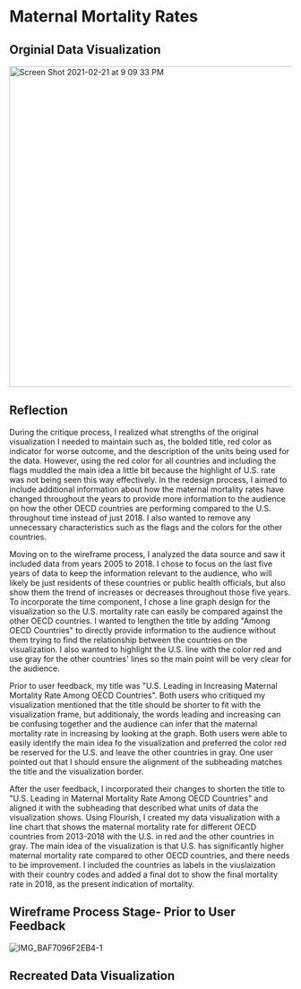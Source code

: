 # Maternal Mortality Rates

## Orginial Data Visualization

<img width="573" alt="Screen Shot 2021-02-21 at 9 09 33 PM" src="https://user-images.githubusercontent.com/78708179/108648393-1a913e80-7489-11eb-9d3c-b4fa63201faa.png">

## Reflection

During the critique process, I realized what strengths of the original visualization I needed to maintain such as, the bolded title, red color as indicator for worse outcome, and the description of the units being used for the data. However, using the red color for all countries and including the flags muddled the main idea a little bit because the highlight of U.S. rate was not being seen this way effectively. In the redesign process, I aimed to include additional information about how the maternal mortality rates have changed throughout the years to provide more information to the audience on how the other OECD countries are performing compared to the U.S. throughout time instead of just 2018. I also wanted to remove any unnecessary characteristics such as the flags and the colors for the other countries. 

Moving on to the wireframe process, I analyzed the data source and saw it included data from years 2005 to 2018. I chose to focus on the last five years of data to keep the information relevant to the audience, who will likely be just residents of these countries or public health officials, but also show them the trend of increases or decreases throughout those five years. To incorporate the time component, I chose a line graph design for the visualization so the U.S. mortality rate can easily be compared against the other OECD countries. I wanted to lengthen the title by adding "Among OECD Countries" to directly provide information to the audience without them trying to find the relationship between the countries on the visualization. I also wanted to highlight the U.S. line with the color red and use gray for the other countries' lines so the main point will be very clear for the audience.

Prior to user feedback, my title was "U.S. Leading in Increasing Maternal Mortality Rate Among OECD Countries". Both users who critiqued my visualization mentioned that the title should be shorter to fit with the visualization frame, but additionaly, the words leading and increasing can be confusing together and the audience can infer that the maternal mortality rate in increasing by looking at the graph. Both users were able to easily identify the main idea fo the visualization and preferred the color red be reserved for the U.S. and leave the other countries in gray. One user pointed out that I should ensure the alignment of the subheading matches the title and the visualization border. 

After the user feedback, I incorporated their changes to shorten the title to "U.S. Leading in Maternal Mortality Rate Among OECD Countries" and aligned it with the subheading that described what units of data the visualization shows. Using Flourish, I created my data visualization with a line chart that shows the maternal mortality rate for different OECD countries from 2013-2018 with the U.S. in red and the other countries in gray. The main idea of the visualization is that U.S. has significantly higher maternal mortality rate compared to other OECD countries, and there needs to be improvement. I included the countries as labels in the viuslaization with their country codes and added a final dot to show the final mortality rate in 2018, as the present indication of mortality. 

## Wireframe Process Stage- Prior to User Feedback

![IMG_BAF7096F2EB4-1](https://user-images.githubusercontent.com/78708179/108652138-68aa4000-7491-11eb-8f44-64d96becb4fc.jpeg)

## Recreated Data Visualization

<div class="flourish-embed flourish-chart" data-src="visualisation/5360452"><script src="https://public.flourish.studio/resources/embed.js"></script></div>
